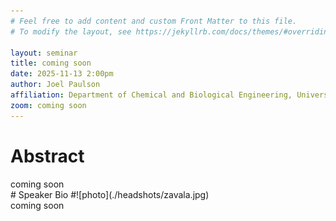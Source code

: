 ```yaml
---
# Feel free to add content and custom Front Matter to this file.
# To modify the layout, see https://jekyllrb.com/docs/themes/#overriding-theme-defaults

layout: seminar
title: coming soon
date: 2025-11-13 2:00pm
author: Joel Paulson 
affiliation: Department of Chemical and Biological Engineering, University of Wisconsin-Madison
zoom: coming soon
---
```

# Abstract
<div style="text-align: justify;">
coming soon
</div>
# Speaker Bio
#![photo](./headshots/zavala.jpg)
<div style="text-align: justify;">
coming soon
</div>


